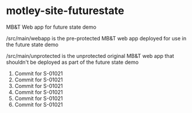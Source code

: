 # motley-site-futurestate
MB&amp;T Web app for future state demo

/src/main/webapp is the pre-protected MB&T web app deployed for use in the future state demo

/src/main/unprotected is the unprotected original MB&T web app that shouldn't be deployed as part of the future state demo


1. Commit for S-01021
2. Commit for S-01021
3. Commit for S-01021
4. Commit for S-01021
5. Commit for S-01021
6. Commit for S-01021


